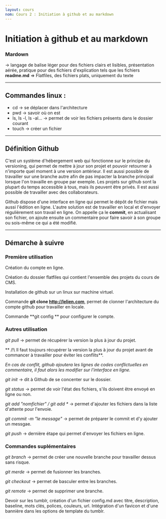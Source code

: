 ```yaml
---
layout: cours
nom: Cours 2 : Initiation à github et au markdown
---
```


# Initiation à github et au markdown

### Mardown
-> langage de balise léger pour des fichiers clairs et lisibles, présentation aérée, pratique pour des fichiers d'explication tels que les fichiers **readme.md**
=> Flatfiles, des fichiers plats, uniquement du texte

---

## Commandes linux :
* cd -> se déplacer dans l'architecture
* pwd -> savoir où on est
* ls, ls -l, ls -al... -> permet de voir les fichiers présents dans le dossier courant
* touch -> créer un fichier

---

## Définition Github
C'est un système d'hébergement web qui fonctionne sur le principe du versioning, qui permet de mettre à jour son projet et pouvoir retourner à n'importe quel moment à une version antérieur. Il est aussi possible de travailler sur une branche autre afin de pas impacter la branche principal lorsque l'on travaille en groupe par exemple.
Les projets sur github sont la plupart du temps accessible à tous, mais ils peuvent être privés. Il est aussi possible de travailler avec des collaborateurs.

Github dispose d'une interface en ligne qui permet le dépôt de fichier mais aussi l'édition en ligne. L'autre solution est de travailler en local et d'envoyer régulièrement son travail en ligne. On appelle ça le **commit**, en actualisant son fichier, on ajoute ensuite un commentaire pour faire savoir à son groupe ou sois-même ce qui a été modifié.

---

## Démarche à suivre

### Première utilisation

Création du compte en ligne.

Création du dossier flatfiles qui contient l'ensemble des projets du cours de CMS.

Installation de github sur un linux sur machine virtuel.

Commande **git clone http://lelien.com**, permet de clonner l'architecture du compte github pour travailler en locale.

Commande **git config ** pour configurer le compte.

### Autres utilisation

_git pull_ -> permet de récupérer la version la plus à jour du projet.

** /!\ Il faut toujours récupérer la version la plus à jour du projet avant de commancer à travailler pour éviter les conflits**.

_En cas de conflit, github ajoutera les lignes de codes conflictuelles en commentaire, il faut alors les modifier sur l'interface en ligne._

_git init_ -> dit à Github de se concenter sur le dossier.

_git status_ -> permet de voir l'état des fichiers, s'ils doivent être envoyé en ligne ou non.

_git add "nomfichier" / git add *_ -> permet d'ajouter les fichiers dans la liste d'attente pour l'envoie.

_git commit -m "le message"_ -> permet de préparer le commit et d'y ajouter un messgae.

_git push_ -> dernière étape qui permet d'envoyer les fichiers en ligne.

### Commandes suplémentaires

_git branch_ -> permet de créer une nouvelle branche pour travailler dessus sans risque.

_git merde_ -> permet de fusionner les branches.

_git checkout_ -> permet de basculer entre les branches.

_git remote_ -> permet de supprimer une branche.

Devoir sur les tumblr, création d'un fichier config.md avec titre, description, baseline, mots clés, polices, couleurs, url. Intégration d'un favicon et d'une bannière dans les options de template du tumblr.
